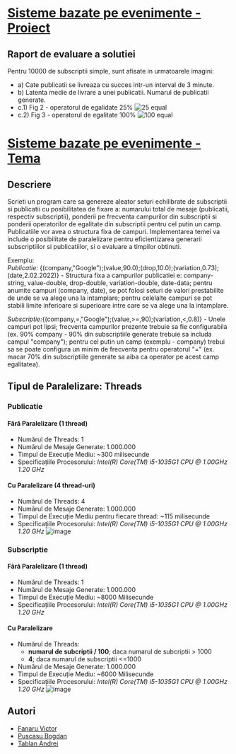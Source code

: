 # [Sisteme bazate pe evenimente - Proiect](https://edu.info.uaic.ro/sisteme-bazate-pe-evenimente/eval.html)

## Raport de evaluare a solutiei
Pentru 10000 de subscriptii simple, sunt afisate in urmatoarele imagini: 
- a) Cate publicatii se livreaza cu succes intr-un interval de 3 minute.
- b) Latenta medie de livrare a unei publicatii. Numarul de publicatii generate. 
- c.1) Fig 2 - operatorul de egalidate 25%
![25 equal](https://github.com/andreitablan/event-based-systems/assets/76064833/8e1b0421-9e42-446e-a5bd-1a2e83a8b7ca)
- c.2) Fig 3 - operatorul de egalitate 100%
![100 equal](https://github.com/andreitablan/event-based-systems/assets/76064833/fc36ce0b-9c7d-4dbc-83fe-3f4280825a31)

# [Sisteme bazate pe evenimente - Tema](https://edu.info.uaic.ro/sisteme-bazate-pe-evenimente/eval.html)

## Descriere
Scrieti un program care sa genereze aleator seturi echilibrate de subscriptii si publicatii cu posibilitatea de fixare a: numarului total de mesaje (publicatii, respectiv subscriptii), ponderii pe frecventa campurilor din subscriptii si ponderii operatorilor de egalitate din subscriptii pentru cel putin un camp. Publicatiile vor avea o structura fixa de campuri. Implementarea temei va include o posibilitate de paralelizare pentru eficientizarea generarii subscriptiilor si publicatiilor, si o evaluare a timpilor obtinuti.  
  
Exemplu:  
_Publicatie:_ {(company,"Google");(value,90.0);(drop,10.0);(variation,0.73);(date,2.02.2022)} - Structura fixa a campurilor publicatiei e: company-string, value-double, drop-double, variation-double, date-data; pentru anumite campuri (company, date), se pot folosi seturi de valori prestabilite de unde se va alege una la intamplare; pentru celelalte campuri se pot stabili limite inferioare si superioare intre care se va alege una la intamplare.  
  
_Subscriptie:_{(company,=,"Google");(value,>=,90);(variation,<,0.8)} - Unele campuri pot lipsi; frecventa campurilor prezente trebuie sa fie configurabila (ex. 90% company - 90% din subscriptiile generate trebuie sa includa campul "company"); pentru cel putin un camp (exemplu - company) trebui sa se poate configura un minim de frecventa pentru operatorul "=" (ex. macar 70% din subscriptiile generate sa aiba ca operator pe acest camp egalitatea).

## Tipul de Paralelizare: Threads

### Publicatie
#### Fără Paralelizare (1 thread)
- Numărul de Threads: 1
- Numărul de Mesaje Generate: 1.000.000
- Timpul de Execuție Mediu: ~300 milisecunde
- Specificațiile Procesorului: *Intel(R) Core(TM) i5-1035G1 CPU @ 1.00GHz   1.20 GHz*

#### Cu Paralelizare (4 thread-uri)
- Numărul de Threads: 4
- Numărul de Mesaje Generate: 1.000.000
- Timpul de Execuție Mediu pentru fiecare thread: ~115 milisecunde
- Specificațiile Procesorului: *Intel(R) Core(TM) i5-1035G1 CPU @ 1.00GHz   1.20 GHz*
![image](https://github.com/andreitablan/event-based-systems/assets/76064833/58683391-392e-4687-8d24-b5ee327a6f50)
### Subscriptie
#### Fără Paralelizare (1 thread)
- Numărul de Threads: 1
- Numărul de Mesaje Generate: 1.000.000
- Timpul de Execuție Mediu: ~8000 Milisecunde
- Specificațiile Procesorului: *Intel(R) Core(TM) i5-1035G1 CPU @ 1.00GHz   1.20 GHz*

#### Cu Paralelizare 
- Numărul de Threads: 
	- **numarul de subcriptii / 100**; daca numarul de subcriptii > 1000
	- **4**; daca numarul de subscriptii <=1000
- Numărul de Mesaje Generate: 1.000.000
- Timpul de Execuție Mediu: ~6000 Milisecunde
- Specificațiile Procesorului: *Intel(R) Core(TM) i5-1035G1 CPU @ 1.00GHz   1.20 GHz*
![image](https://github.com/andreitablan/event-based-systems/assets/76064833/4f45377d-727c-4a59-a6d2-0dc657f879ec)
## Autori
- [Fanaru Victor](https://github.com/FanaruVictor) 
- [Puscasu Bogdan](https://github.com/gundar10)
- [Tablan Andrei](https://github.com/andreitablan)
